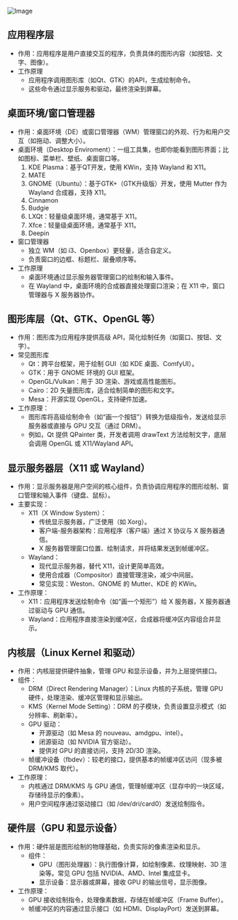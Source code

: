
![Image](https://github.com/user-attachments/assets/af9d3c70-68fc-46fd-80e6-1b235a792d8d)


## 应用程序层
- 作用：应用程序是用户直接交互的程序，负责具体的图形内容（如按钮、文字、图像）。
- 工作原理
  - 应用程序调用图形库（如Qt、GTK）的API，生成绘制命令。
  - 这些命令通过显示服务和驱动，最终渲染到屏幕。
  
## 桌面环境/窗口管理器
- 作用：桌面环境（DE）或窗口管理器（WM）管理窗口的外观、行为和用户交互（如拖动、调整大小）。
- 桌面环境（Desktop Enviroment）：一组工具集，也即你能看到图形界面；比如图标、菜单栏、壁纸、桌面窗口等。
  1. KDE Plasma：基于QT开发，使用 KWin，支持 Wayland 和 X11。
  2. MATE
  3. GNOME（Ubuntu）：基于GTK+（GTK升级版）开发，使用 Mutter 作为 Wayland 合成器，支持 X11。
  4. Cinnamon
  5. Budgie
  6. LXQt：轻量级桌面环境，通常基于 X11。
  7. Xfce：轻量级桌面环境，通常基于 X11。
  8. Deepin
- 窗口管理器
  - 独立 WM（如 i3、Openbox）更轻量，适合自定义。
  - 负责窗口的边框、标题栏、层叠顺序等。
- 工作原理
  - 桌面环境通过显示服务器管理窗口的绘制和输入事件。
  - 在 Wayland 中，桌面环境的合成器直接处理窗口渲染；在 X11 中，窗口管理器与 X 服务器协作。
  
## 图形库层（Qt、GTK、OpenGL 等）
- 作用：图形库为应用程序提供高级 API，简化绘制任务（如窗口、按钮、文字）。
- 常见图形库
  - Qt：跨平台框架，用于绘制 GUI（如 KDE 桌面、ComfyUI）。
  - GTK：用于 GNOME 环境的 GUI 框架。
  - OpenGL/Vulkan：用于 3D 渲染、游戏或高性能图形。
  - Cairo：2D 矢量图形库，适合绘制简单的图形和文字。
  - Mesa：开源实现 OpenGL，支持硬件加速。
- 工作原理：
  - 图形库将高级绘制命令（如“画一个按钮”）转换为低级指令，发送给显示服务器或直接与 GPU 交互（通过 DRM）。
  - 例如，Qt 提供 QPainter 类，开发者调用 drawText 方法绘制文字，底层会调用 OpenGL 或 X11/Wayland API。
  
## 显示服务器层（X11 或 Wayland）
- 作用：显示服务器是用户空间的核心组件，负责协调应用程序的图形绘制、窗口管理和输入事件（键盘、鼠标）。
- 主要实现：
  - X11（X Window System）：
    - 传统显示服务器，广泛使用（如 Xorg）。
    - 客户端-服务器架构：应用程序（客户端）通过 X 协议与 X 服务器通信。
    - X 服务器管理窗口位置、绘制请求，并将结果发送到帧缓冲区。
  - Wayland：
    - 现代显示服务器，替代 X11，设计更简单高效。
    - 使用合成器（Compositor）直接管理渲染，减少中间层。
    - 常见实现：Weston、GNOME 的 Mutter、KDE 的 KWin。
- 工作原理：
  - X11：应用程序发送绘制命令（如“画一个矩形”）给 X 服务器，X 服务器通过驱动与 GPU 通信。
  - Wayland：应用程序直接渲染到缓冲区，合成器将缓冲区内容组合并显示。
  
## 内核层（Linux Kernel 和驱动）
- 作用：内核层提供硬件抽象，管理 GPU 和显示设备，并为上层提供接口。
- 组件：
  - DRM（Direct Rendering Manager）：Linux 内核的子系统，管理 GPU 硬件，处理渲染、缓冲区管理和显示输出。
  - KMS（Kernel Mode Setting）：DRM 的子模块，负责设置显示模式（如分辨率、刷新率）。
  - GPU 驱动：
    - 开源驱动（如 Mesa 的 nouveau、amdgpu、intel）。
    - 闭源驱动（如 NVIDIA 官方驱动）。
    - 提供对 GPU 的直接访问，支持 2D/3D 渲染。
  - 帧缓冲设备（fbdev）：较老的接口，提供基本的帧缓冲区访问（现多被 DRM/KMS 取代）。
- 工作原理：
  - 内核通过 DRM/KMS 与 GPU 通信，管理帧缓冲区（显存中的一块区域，存储待显示的像素）。
  - 用户空间程序通过驱动接口（如 /dev/dri/card0）发送绘制指令。
  
## 硬件层（GPU 和显示设备）
- 作用：硬件层是图形绘制的物理基础，负责实际的像素渲染和显示。
  - 组件：
    - GPU（图形处理器）：执行图像计算，如绘制像素、纹理映射、3D 渲染等。常见 GPU 包括 NVIDIA、AMD、Intel 集成显卡。
    - 显示设备：显示器或屏幕，接收 GPU 的输出信号，显示图像。
- 工作原理：
  - GPU 接收绘制指令，处理像素数据，存储在帧缓冲区（Frame Buffer）。
  - 帧缓冲区的内容通过显示接口（如 HDMI、DisplayPort）发送到屏幕。

